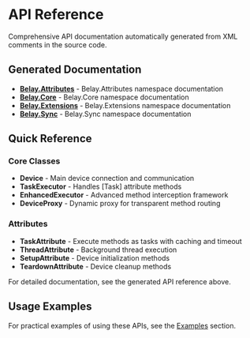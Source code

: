 # API Reference

Comprehensive API documentation automatically generated from XML comments in the source code.

## Generated Documentation

- **[Belay.Attributes](./generated/Belay.Attributes/README.md)** - Belay.Attributes namespace documentation
- **[Belay.Core](./generated/Belay.Core/README.md)** - Belay.Core namespace documentation
- **[Belay.Extensions](./generated/Belay.Extensions/README.md)** - Belay.Extensions namespace documentation
- **[Belay.Sync](./generated/Belay.Sync/README.md)** - Belay.Sync namespace documentation

## Quick Reference

### Core Classes
- **Device** - Main device connection and communication
- **TaskExecutor** - Handles [Task] attribute methods
- **EnhancedExecutor** - Advanced method interception framework
- **DeviceProxy** - Dynamic proxy for transparent method routing

### Attributes
- **TaskAttribute** - Execute methods as tasks with caching and timeout
- **ThreadAttribute** - Background thread execution
- **SetupAttribute** - Device initialization methods
- **TeardownAttribute** - Device cleanup methods

For detailed documentation, see the generated API reference above.

## Usage Examples

For practical examples of using these APIs, see the [Examples](/examples/) section.
